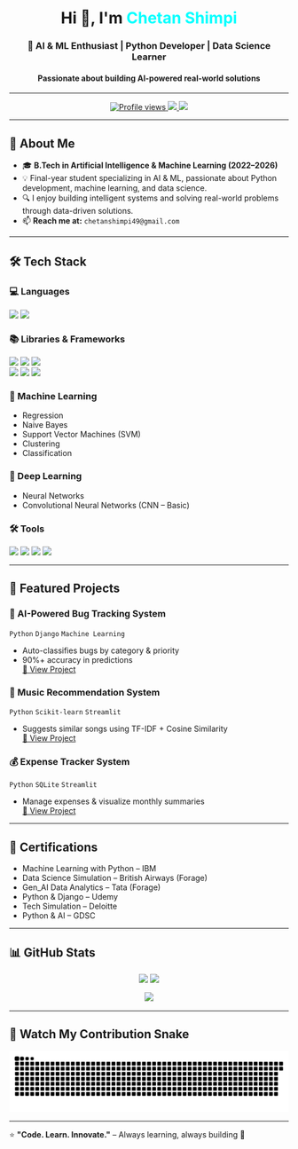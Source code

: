 <!-- Dark Mode Professional GitHub Profile README -->

<!-- Professional Dark-Mode GitHub Profile README for Chetan Shimpi -->

<h1 align="center">Hi 👋, I'm <span style="color:#00FFFF;">Chetan Shimpi</span></h1>
<h3 align="center">🚀 AI & ML Enthusiast | Python Developer | Data Science Learner</h3>
<h4 align="center">Passionate about building AI-powered real-world solutions</h4>

---

<p align="center">
  <a href="https://github.com/chetanshimpi11">
    <img src="https://komarev.com/ghpvc/?username=chetanshimpi11&label=Profile%20views&color=00FFFF&style=flat" alt="Profile views" />
  </a>
  <a href="mailto:chetanshimpi49@gmail.com">
    <img src="https://img.shields.io/badge/Email-D14836?style=flat&logo=gmail&logoColor=white" />
  </a>
  <a href="https://linkedin.com/in/chetan-shimpi-115092291">
    <img src="https://img.shields.io/badge/LinkedIn-0077B5?style=flat&logo=linkedin&logoColor=white" />
  </a>
</p>

---

## 🚀 About Me
- 🎓 **B.Tech in Artificial Intelligence & Machine Learning (2022–2026)**
- 💡 Final-year student specializing in AI & ML, passionate about Python development, machine learning, and data science.
- 🔍 I enjoy building intelligent systems and solving real-world problems through data-driven solutions.
- 📫 **Reach me at:** `chetanshimpi49@gmail.com`


---

## 🛠 Tech Stack

### 💻 Languages
<p>
  <img src="https://img.shields.io/badge/Python-3776AB?style=for-the-badge&logo=python&logoColor=white">
  <img src="https://img.shields.io/badge/SQL-336791?style=for-the-badge&logo=postgresql&logoColor=white">
</p>

### 📚 Libraries & Frameworks
<p>
  <img src="https://img.shields.io/badge/Pandas-150458?style=for-the-badge&logo=pandas&logoColor=white">
  <img src="https://img.shields.io/badge/NumPy-013243?style=for-the-badge&logo=numpy&logoColor=white">
  <img src="https://img.shields.io/badge/Matplotlib-00457C?style=for-the-badge&logo=plotly&logoColor=white">
   <br>
  <img src="https://img.shields.io/badge/Scikit--Learn-F7931E?style=for-the-badge&logo=scikit-learn&logoColor=white">
  <img src="https://img.shields.io/badge/Django-092E20?style=for-the-badge&logo=django&logoColor=white">
  <img src="https://img.shields.io/badge/Streamlit-FF4B4B?style=for-the-badge&logo=streamlit&logoColor=white">
</p>

### 🤖 Machine Learning
- Regression  
- Naive Bayes  
- Support Vector Machines (SVM)  
- Clustering  
- Classification  

### 🧠 Deep Learning
- Neural Networks  
- Convolutional Neural Networks (CNN – Basic)  

### 🛠 Tools
<p>
  <img src="https://img.shields.io/badge/Git-F05032?style=for-the-badge&logo=git&logoColor=white">
  <img src="https://img.shields.io/badge/Jupyter-F37626?style=for-the-badge&logo=jupyter&logoColor=white">
  <img src="https://img.shields.io/badge/Google%20Colab-F9AB00?style=for-the-badge&logo=googlecolab&logoColor=white">
  <img src="https://img.shields.io/badge/Excel-217346?style=for-the-badge&logo=microsoft-excel&logoColor=white">
</p>


---

## 📂 Featured Projects

### 🐞 AI-Powered Bug Tracking System
`Python` `Django` `Machine Learning`
- Auto-classifies bugs by category & priority  
- 90%+ accuracy in predictions  
[🔗 View Project](https://github.com/chetanshimpi11)

### 🎵 Music Recommendation System
`Python` `Scikit-learn` `Streamlit`
- Suggests similar songs using TF-IDF + Cosine Similarity  
[🔗 View Project](https://github.com/chetanshimpi11)

### 💰 Expense Tracker System
`Python` `SQLite` `Streamlit`
- Manage expenses & visualize monthly summaries  
[🔗 View Project](https://github.com/chetanshimpi11)

---

## 📜 Certifications
- Machine Learning with Python – IBM  
- Data Science Simulation – British Airways (Forage)  
- Gen_AI Data Analytics – Tata (Forage)  
- Python & Django – Udemy  
- Tech Simulation – Deloitte  
- Python & AI – GDSC

---

## 📊 GitHub Stats 
<p align="center">
  <img src="https://github-readme-stats.vercel.app/api?username=chetanshimpi11&show_icons=true&theme=tokyonight" height="160" />
  <img src="https://github-readme-streak-stats.herokuapp.com/?user=chetanshimpi11&theme=tokyonight" height="160" />
</p>
<p align="center">
  <img src="https://github-readme-stats.vercel.app/api/top-langs/?username=chetanshimpi11&layout=compact&theme=tokyonight" height="160" />
</p>

---

## 🐍 Watch My Contribution Snake 
 ![snake gif](https://github.com/chetanshimpi11/chetanshimpi11/blob/output/github-contribution-grid-snake-dark.svg)
 
---

⭐ **"Code. Learn. Innovate."** – Always learning, always building 🚀
